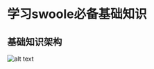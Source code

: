 # 学习swoole必备基础知识

## 基础知识架构

![alt text](https://github.com/wosiwo/swoole-doc/blob/master/static/image/swoole学习必备基础知识.png "")

